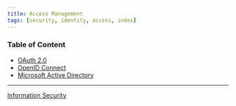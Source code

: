 ```yaml
---
title: Access Management
tags: [security, identity, access, index]
---
```


### Table of Content

- [OAuth 2.0](OAuth%202.0.md)
- [OpenID Connect](OpenID%20Connect.md)
- [Microsoft Active Directory](../../Operating%20System/Windows/Microsoft%20Active%20Directory/Microsoft%20Active%20Directory.md)

---

[Information Security](../Information%20Security.md)